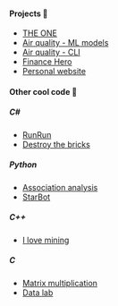 #### Projects 🤖

* [THE ONE](https://github.com/kvnyijia/dva-team24)
* [Air quality - ML models](https://github.com/kvnyijia/pm2.5_training)
* [Air quality - CLI](https://github.com/kvnyijia/data_display)
* [Finance Hero](https://github.com/kvnyijia/Finance-Hero)
* [Personal website](https://github.com/kvnyijia/kvnyijia.github.io)

#### Other cool code 👾
##### C#

* [RunRun](https://github.com/kvnyijia/WP_runrun)
* [Destroy the bricks](https://github.com/kvnyijia/WP_destroy-the-bricks)

##### Python

* [Association analysis](https://github.com/kvnyijia/DM_association-analysis)
* [StarBot](https://github.com/kvnyijia/StarBot)

##### C++

* [I love mining](https://github.com/kvnyijia/i_love_mining)

##### C

* [Matrix multiplication](https://github.com/kvnyijia/PL_matrix-multiplication)
* [Data lab](https://github.com/kvnyijia/datalab/blob/master/bits.c)

<!--
**kvnyijia/kvnyijia** is a ✨ _special_ ✨ repository because its `README.md` (this file) appears on your GitHub profile.

Here are some ideas to get you started:

- 🔭 I’m currently working on ...
- 🌱 I’m currently learning ...
- 👯 I’m looking to collaborate on ...
- 🤔 I’m looking for help with ...
- 💬 Ask me about ...
- 📫 How to reach me: ...
- 😄 Pronouns: ...
- ⚡ Fun fact: ...
-->
